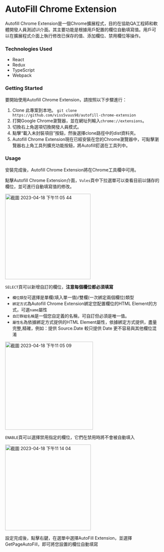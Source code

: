 # AutoFill Chrome Extension

Autofill Chrome Extension是一個Chrome擴展程式，目的在協助QA工程師和軟體開發人員測試UI介面。其主要功能是根據用戶配置的欄位自動填寫值。用戶可以在擴展程式介面上執行修改已保存的值、添加欄位、禁用欄位等操作。

### Technologies Used
- React
- Redux
- TypeScript
- Webpack

### Getting Started
要開始使用Autofill Chrome Extension，請按照以下步驟進行：

1. Clone 此專案到本地。 `git clone https://github.com/viss5vuus98/autofill-chrome-extension`
2. 打開Google Chrome瀏覽器，並在網址列輸入`chrome://extensions`。
3. 切換右上角選項切換開發人員模式。
4. 點擊“載入未封裝項目”按鈕，然後選擇clone路徑中的dist資料夾。
5. Autofill Chrome Extension現在已經安裝在您的Chrome瀏覽器中，可點擊瀏覽器右上角工具列擴充功能按鈕，將Autofill釘選在工具列中。

### Usage
安裝完成後，Autofill Chrome Extension將在Chrome工具欄中可用。

點擊Autofill Chrome Extension介面，`Vules`頁中下拉選單可以查看目前以儲存的欄位，並可進行自動填寫值的修改。

<img width="277" alt="截圖 2023-04-18 下午11 05 44" src="https://user-images.githubusercontent.com/101302525/232820038-80fc9127-71ce-453f-8a55-69ba86b4ec54.png">

`SELECT`頁可以新增自訂的欄位，**注意每個欄位都必須填寫**
  - `欄位類型`可選擇是單欄(填入單一值)/雙欄(一次綁定兩個欄位)類型
  - `綁定方式`為Autofill Chrome Extension綁定您配置欄位的HTML Element的方式，可選`name`屬性
  - `自訂群組名稱`是一個您自定義的名稱，可自訂但必須是唯一值。
  - `屬性名`為依據綁定方式提供的HTML Element屬性，依據綁定方式提供，盡量完整,精確，例如：提供 Source.Date 較只提供 Date 更不容易與其他欄位混淆

<img width="285" alt="截圖 2023-04-18 下午11 05 09" src="https://user-images.githubusercontent.com/101302525/232819841-82f1bc31-b104-4b52-bb3b-133d9e45e754.png">

`ENABLE`頁可以選擇禁用指定的欄位，它們在禁用時將不會被自動填入

<img width="278" alt="截圖 2023-04-18 下午11 14 04" src="https://user-images.githubusercontent.com/101302525/232822436-02cc1d48-6a64-4f25-8279-8594e235be8e.png">

設定完成後，點擊右鍵，在選單中選擇AutoFill Extension，並選擇GetPageAutoFill，即可將您設置的欄位自動填寫 

